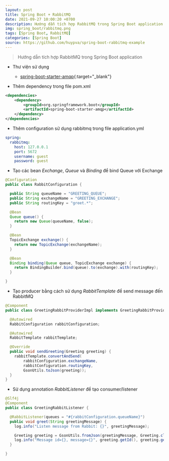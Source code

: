```yaml
---
layout: post
title: Spring Boot + RabbitMQ
date: 2021-09-27 10:00:20 +0700
description: Hướng dẫn tích hợp RabbitMQ trong Spring Boot application
img: spring_boot/rabbitmq.png
tags: [Spring Boot, RabbitMQ]
categories: [Spring Boot]
source: https://github.com/huypva/spring-boot-rabbitmq-example
---
```


> Hướng dẫn tích hợp RabbitMQ trong Spring Boot application

- Thư viện sử dụng
  - [spring-boot-starter-amqp](https://spring.io/guides/gs/messaging-rabbitmq/){:target="_blank"}

- Thêm dependency trong file pom.xml

```xml
<dependencies>
    <dependency>
        <groupId>org.springframework.boot</groupId>
        <artifactId>spring-boot-starter-amqp</artifactId>
    </dependency>
</dependencies>    
```

- Thêm configuration sử dụng rabbitmq trong file application.yml

```yaml
spring:
  rabbitmq:
    host: 127.0.0.1
    port: 5672
    username: guest
    password: guest
```

- Tạo các bean *Exchange*, *Queue* và *Binding* để bind Queue với Exchange

```java
@Configuration
public class RabbitConfiguration {

  public String queueName = "GREETING_QUEUE";
  public String exchangeName = "GREETING_EXCHANGE";
  public String routingKey = "greet.*";

  @Bean
  Queue queue() {
    return new Queue(queueName, false);
  }

  @Bean
  TopicExchange exchange() {
    return new TopicExchange(exchangeName);
  }

  @Bean
  Binding binding(Queue queue, TopicExchange exchange) {
    return BindingBuilder.bind(queue).to(exchange).with(routingKey);
  }

}
```

- Tạo producer bằng cách sử dụng *RabbitTemplate* để send message đến RabbitMQ

```java
@Component
public class GreetingRabbitProviderImpl implements GreetingRabbitProvider {

  @Autowired
  RabbitConfiguration rabbitConfiguration;

  @Autowired
  RabbitTemplate rabbitTemplate;

  @Override
  public void sendGreeting(Greeting greeting) {
    rabbitTemplate.convertAndSend(
        rabbitConfiguration.exchangeName,
        rabbitConfiguration.routingKey,
        GsonUtils.toJson(greeting));
  }
}
```

- Sử dụng annotation *RabbitListener* để tạo consumer/listener

```java
@Slf4j
@Component
public class GreetingRabbitListener {

  @RabbitListener(queues = "#{rabbitConfiguration.queueName}")
  public void greet(String greetingMessage) {
    log.info("Listen message from Rabbit: {}", greetingMessage);

    Greeting greeting = GsonUtils.fromJson(greetingMessage, Greeting.class);
    log.info("Message id={}, message={}", greeting.getId(), greeting.getMessage());
  }

}
```